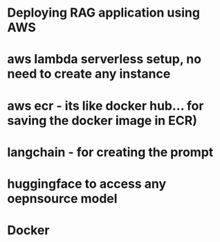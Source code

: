 # Deploying RAG application using AWS
# aws lambda serverless setup, no need to create any instance 
# aws ecr - its like docker hub... for saving the docker image in ECR)
# langchain -  for creating the prompt
# huggingface  to access any oepnsource model
# Docker